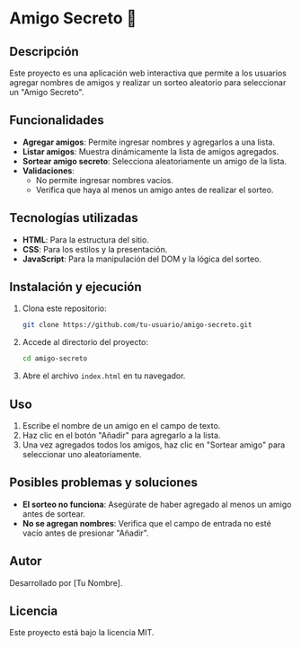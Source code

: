 # Amigo Secreto 🎁

## Descripción
Este proyecto es una aplicación web interactiva que permite a los usuarios agregar nombres de amigos y realizar un sorteo aleatorio para seleccionar un "Amigo Secreto".

## Funcionalidades
- **Agregar amigos**: Permite ingresar nombres y agregarlos a una lista.
- **Listar amigos**: Muestra dinámicamente la lista de amigos agregados.
- **Sortear amigo secreto**: Selecciona aleatoriamente un amigo de la lista.
- **Validaciones**:
  - No permite ingresar nombres vacíos.
  - Verifica que haya al menos un amigo antes de realizar el sorteo.

## Tecnologías utilizadas
- **HTML**: Para la estructura del sitio.
- **CSS**: Para los estilos y la presentación.
- **JavaScript**: Para la manipulación del DOM y la lógica del sorteo.

## Instalación y ejecución
1. Clona este repositorio:
   ```bash
   git clone https://github.com/tu-usuario/amigo-secreto.git
   ```
2. Accede al directorio del proyecto:
   ```bash
   cd amigo-secreto
   ```
3. Abre el archivo `index.html` en tu navegador.

## Uso
1. Escribe el nombre de un amigo en el campo de texto.
2. Haz clic en el botón "Añadir" para agregarlo a la lista.
3. Una vez agregados todos los amigos, haz clic en "Sortear amigo" para seleccionar uno aleatoriamente.

## Posibles problemas y soluciones
- **El sorteo no funciona**: Asegúrate de haber agregado al menos un amigo antes de sortear.
- **No se agregan nombres**: Verifica que el campo de entrada no esté vacío antes de presionar "Añadir".

## Autor
Desarrollado por [Tu Nombre].

## Licencia
Este proyecto está bajo la licencia MIT.

